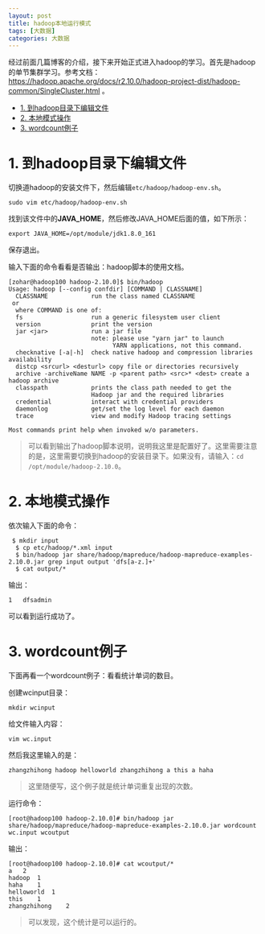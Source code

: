 ```yaml
---
layout: post
title: hadoop本地运行模式
tags: [大数据]
categories: 大数据
---
```


经过前面几篇博客的介绍，接下来开始正式进入hadoop的学习。首先是hadoop的单节集群学习。参考文档：https://hadoop.apache.org/docs/r2.10.0/hadoop-project-dist/hadoop-common/SingleCluster.html 。

<!-- TOC -->

- [1. 到hadoop目录下编辑文件](#1-%e5%88%b0hadoop%e7%9b%ae%e5%bd%95%e4%b8%8b%e7%bc%96%e8%be%91%e6%96%87%e4%bb%b6)
- [2. 本地模式操作](#2-%e6%9c%ac%e5%9c%b0%e6%a8%a1%e5%bc%8f%e6%93%8d%e4%bd%9c)
- [3. wordcount例子](#3-wordcount%e4%be%8b%e5%ad%90)

<!-- /TOC -->

# 1. 到hadoop目录下编辑文件

切换道hadoop的安装文件下，然后编辑`etc/hadoop/hadoop-env.sh`。
```
sudo vim etc/hadoop/hadoop-env.sh
```

找到该文件中的**JAVA_HOME**，然后修改JAVA_HOME后面的值，如下所示：
```
export JAVA_HOME=/opt/module/jdk1.8.0_161
```
保存退出。

输入下面的命令看看是否输出：hadoop脚本的使用文档。
```
[zohar@hadoop100 hadoop-2.10.0]$ bin/hadoop
Usage: hadoop [--config confdir] [COMMAND | CLASSNAME]
  CLASSNAME            run the class named CLASSNAME
 or
  where COMMAND is one of:
  fs                   run a generic filesystem user client
  version              print the version
  jar <jar>            run a jar file
                       note: please use "yarn jar" to launch
                             YARN applications, not this command.
  checknative [-a|-h]  check native hadoop and compression libraries availability
  distcp <srcurl> <desturl> copy file or directories recursively
  archive -archiveName NAME -p <parent path> <src>* <dest> create a hadoop archive
  classpath            prints the class path needed to get the
                       Hadoop jar and the required libraries
  credential           interact with credential providers
  daemonlog            get/set the log level for each daemon
  trace                view and modify Hadoop tracing settings

Most commands print help when invoked w/o parameters.
```
> 可以看到输出了hadoop脚本说明，说明我这里是配置好了。这里需要注意的是，这里需要切换到hadoop的安装目录下。如果没有，请输入：`cd /opt/module/hadoop-2.10.0`。

# 2. 本地模式操作

依次输入下面的命令：
```
 $ mkdir input
  $ cp etc/hadoop/*.xml input
  $ bin/hadoop jar share/hadoop/mapreduce/hadoop-mapreduce-examples-2.10.0.jar grep input output 'dfs[a-z.]+'
  $ cat output/*
  ```

  输出：
  ```
1	dfsadmin
```

可以看到运行成功了。

# 3. wordcount例子

下面再看一个wordcount例子：看看统计单词的数目。

创建wcinput目录：
```
mkdir wcinput
```

给文件输入内容：
```
vim wc.input
```
然后我这里输入的是：
```
zhangzhihong hadoop helloworld zhangzhihong a this a haha
```
> 这里随便写，这个例子就是统计单词重复出现的次数。

运行命令：
```
[root@hadoop100 hadoop-2.10.0]# bin/hadoop jar share/hadoop/mapreduce/hadoop-mapreduce-examples-2.10.0.jar wordcount wc.input wcoutput
```

输出：
```
[root@hadoop100 hadoop-2.10.0]# cat wcoutput/*
a	2
hadoop	1
haha	1
helloworld	1
this	1
zhangzhihong	2
```

> 可以发现，这个统计是可以运行的。

